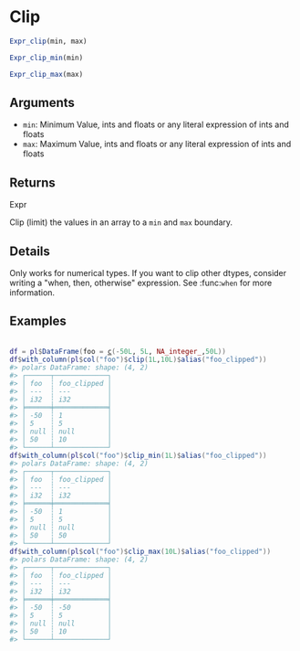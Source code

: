 # Clip

```r
Expr_clip(min, max)

Expr_clip_min(min)

Expr_clip_max(max)
```

## Arguments

- `min`: Minimum Value, ints and floats or any literal expression of ints and floats
- `max`: Maximum Value, ints and floats or any literal expression of ints and floats

## Returns

Expr

Clip (limit) the values in an array to a `min` and `max` boundary.

## Details

Only works for numerical types. If you want to clip other dtypes, consider writing a "when, then, otherwise" expression. See :func:`when` for more information.

## Examples

<pre class='r-example'> <code> <span class='r-in'><span></span></span>
<span class='r-in'><span><span class='va'>df</span> <span class='op'>=</span> <span class='va'>pl</span><span class='op'>$</span><span class='fu'>DataFrame</span><span class='op'>(</span>foo <span class='op'>=</span> <span class='fu'><a href='https://rdrr.io/r/base/c.html'>c</a></span><span class='op'>(</span><span class='op'>-</span><span class='fl'>50L</span>, <span class='fl'>5L</span>, <span class='cn'>NA_integer_</span>,<span class='fl'>50L</span><span class='op'>)</span><span class='op'>)</span></span></span>
<span class='r-in'><span><span class='va'>df</span><span class='op'>$</span><span class='fu'>with_column</span><span class='op'>(</span><span class='va'>pl</span><span class='op'>$</span><span class='fu'>col</span><span class='op'>(</span><span class='st'>"foo"</span><span class='op'>)</span><span class='op'>$</span><span class='fu'>clip</span><span class='op'>(</span><span class='fl'>1L</span>,<span class='fl'>10L</span><span class='op'>)</span><span class='op'>$</span><span class='fu'>alias</span><span class='op'>(</span><span class='st'>"foo_clipped"</span><span class='op'>)</span><span class='op'>)</span></span></span>
<span class='r-out co'><span class='r-pr'>#&gt;</span> polars DataFrame: shape: (4, 2)</span>
<span class='r-out co'><span class='r-pr'>#&gt;</span> ┌──────┬─────────────┐</span>
<span class='r-out co'><span class='r-pr'>#&gt;</span> │ foo  ┆ foo_clipped │</span>
<span class='r-out co'><span class='r-pr'>#&gt;</span> │ ---  ┆ ---         │</span>
<span class='r-out co'><span class='r-pr'>#&gt;</span> │ i32  ┆ i32         │</span>
<span class='r-out co'><span class='r-pr'>#&gt;</span> ╞══════╪═════════════╡</span>
<span class='r-out co'><span class='r-pr'>#&gt;</span> │ -50  ┆ 1           │</span>
<span class='r-out co'><span class='r-pr'>#&gt;</span> │ 5    ┆ 5           │</span>
<span class='r-out co'><span class='r-pr'>#&gt;</span> │ null ┆ null        │</span>
<span class='r-out co'><span class='r-pr'>#&gt;</span> │ 50   ┆ 10          │</span>
<span class='r-out co'><span class='r-pr'>#&gt;</span> └──────┴─────────────┘</span>
<span class='r-in'><span><span class='va'>df</span><span class='op'>$</span><span class='fu'>with_column</span><span class='op'>(</span><span class='va'>pl</span><span class='op'>$</span><span class='fu'>col</span><span class='op'>(</span><span class='st'>"foo"</span><span class='op'>)</span><span class='op'>$</span><span class='fu'>clip_min</span><span class='op'>(</span><span class='fl'>1L</span><span class='op'>)</span><span class='op'>$</span><span class='fu'>alias</span><span class='op'>(</span><span class='st'>"foo_clipped"</span><span class='op'>)</span><span class='op'>)</span></span></span>
<span class='r-out co'><span class='r-pr'>#&gt;</span> polars DataFrame: shape: (4, 2)</span>
<span class='r-out co'><span class='r-pr'>#&gt;</span> ┌──────┬─────────────┐</span>
<span class='r-out co'><span class='r-pr'>#&gt;</span> │ foo  ┆ foo_clipped │</span>
<span class='r-out co'><span class='r-pr'>#&gt;</span> │ ---  ┆ ---         │</span>
<span class='r-out co'><span class='r-pr'>#&gt;</span> │ i32  ┆ i32         │</span>
<span class='r-out co'><span class='r-pr'>#&gt;</span> ╞══════╪═════════════╡</span>
<span class='r-out co'><span class='r-pr'>#&gt;</span> │ -50  ┆ 1           │</span>
<span class='r-out co'><span class='r-pr'>#&gt;</span> │ 5    ┆ 5           │</span>
<span class='r-out co'><span class='r-pr'>#&gt;</span> │ null ┆ null        │</span>
<span class='r-out co'><span class='r-pr'>#&gt;</span> │ 50   ┆ 50          │</span>
<span class='r-out co'><span class='r-pr'>#&gt;</span> └──────┴─────────────┘</span>
<span class='r-in'><span><span class='va'>df</span><span class='op'>$</span><span class='fu'>with_column</span><span class='op'>(</span><span class='va'>pl</span><span class='op'>$</span><span class='fu'>col</span><span class='op'>(</span><span class='st'>"foo"</span><span class='op'>)</span><span class='op'>$</span><span class='fu'>clip_max</span><span class='op'>(</span><span class='fl'>10L</span><span class='op'>)</span><span class='op'>$</span><span class='fu'>alias</span><span class='op'>(</span><span class='st'>"foo_clipped"</span><span class='op'>)</span><span class='op'>)</span></span></span>
<span class='r-out co'><span class='r-pr'>#&gt;</span> polars DataFrame: shape: (4, 2)</span>
<span class='r-out co'><span class='r-pr'>#&gt;</span> ┌──────┬─────────────┐</span>
<span class='r-out co'><span class='r-pr'>#&gt;</span> │ foo  ┆ foo_clipped │</span>
<span class='r-out co'><span class='r-pr'>#&gt;</span> │ ---  ┆ ---         │</span>
<span class='r-out co'><span class='r-pr'>#&gt;</span> │ i32  ┆ i32         │</span>
<span class='r-out co'><span class='r-pr'>#&gt;</span> ╞══════╪═════════════╡</span>
<span class='r-out co'><span class='r-pr'>#&gt;</span> │ -50  ┆ -50         │</span>
<span class='r-out co'><span class='r-pr'>#&gt;</span> │ 5    ┆ 5           │</span>
<span class='r-out co'><span class='r-pr'>#&gt;</span> │ null ┆ null        │</span>
<span class='r-out co'><span class='r-pr'>#&gt;</span> │ 50   ┆ 10          │</span>
<span class='r-out co'><span class='r-pr'>#&gt;</span> └──────┴─────────────┘</span>
 </code></pre>